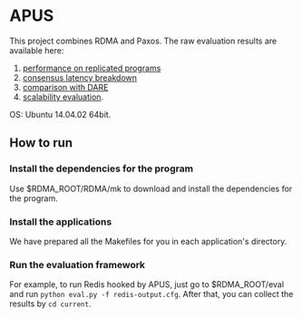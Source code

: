 # APUS

This project combines RDMA and Paxos. The raw evaluation results are available here:  
1. [performance on replicated programs](https://docs.google.com/spreadsheets/d/1_lMG-KMgHAQldZoaiktpokGsiDU1_43BrXGY0BVZkWY/edit#gid=0)  
2. [consensus latency breakdown](https://docs.google.com/spreadsheets/d/1_lMG-KMgHAQldZoaiktpokGsiDU1_43BrXGY0BVZkWY/edit#gid=738955580)  
3. [comparison with DARE](https://docs.google.com/spreadsheets/d/1_lMG-KMgHAQldZoaiktpokGsiDU1_43BrXGY0BVZkWY/edit#gid=1107443132)  
4. [scalability evaluation](https://docs.google.com/spreadsheets/d/1_lMG-KMgHAQldZoaiktpokGsiDU1_43BrXGY0BVZkWY/edit#gid=1775362239).
  
OS: Ubuntu 14.04.02 64bit.
## How to run
### Install the dependencies for the program
Use $RDMA_ROOT/RDMA/mk to download and install the dependencies for the program.
### Install the applications
We have prepared all the Makefiles for you in each application's directory.
### Run the evaluation framework
For example, to run Redis hooked by APUS, just go to $RDMA_ROOT/eval and run `python eval.py -f redis-output.cfg`. After that, you can collect the results by `cd current`.
